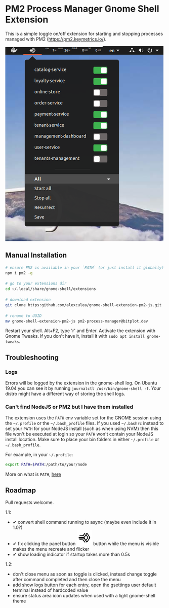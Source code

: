 # PM2 Process Manager Gnome Shell Extension
This is a simple toggle on/off extension for starting and stopping processes managed with PM2 (https://pm2.keymetrics.io/).


<img src="screenshot.png">

## Manual Installation
```BASH
# ensure PM2 is available in your `PATH` (or just install it globally)
npm i pm2 -g

# go to your extensions dir
cd ~/.local/share/gnome-shell/extensions

# download extension
git clone https:github.com/alexculea/gnome-shell-extension-pm2-js.git

# rename to UUID
mv gnome-shell-extension-pm2-js pm2-process-manager@bitplot.dev
```
Restart your shell. Alt+F2, type 'r' and Enter. Activate the extension with Gnome Tweaks. If you don't have it, install it with ``sudo apt install gnome-tweaks``.

## Troubleshooting
### Logs
Errors will be logged by the extension in the gnome-shell log. On Ubuntu 19.04 you can see it by running
```journalctl /usr/bin/gnome-shell -f```. Your distro might have a different way of storing the shell logs.
### Can't find NodeJS or PM2 but I have them installed
The extension uses the `PATH` env variable set for the GNOME session using the `~/.profile` or the `~/.bash_profile` files. If you used `~/.bashrc` instead to set your `PATH` for your NodeJS install (such as when using NVM) then this file won't be executed at login so your `PATH` won't contain your NodeJS install location. Make sure to place your bin folders in either `~/.profile` or `~/.bash_profile`. 

For example, in your `~/.profile`:
```BASH
export PATH=$PATH:/path/to/your/node
```

More on what is `PATH`, [here](http://www.linfo.org/path_env_var.html)

## Roadmap
Pull requests welcome.

1.1:
 - ✔ convert shell command running to async (maybe even include it in 1.0?)
 - ✔ fix clicking the panel button <img src="assets/pm2-logo-dark.svg"> button while the menu is visible makes the menu recreate and flicker
 - ✔ show loading indicator if startup takes more than 0.5s

1.2:
 - don't close menu as soon as toggle is clicked, instead change toggle after command completed and then close the menu
 - add show logs button for each entry, open the gsettings user default terminal instead of hardcoded value
 - ensure status area icon updates when used with a light gnome-shell theme

